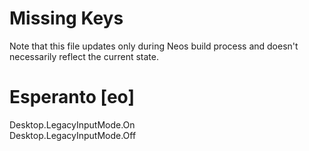 # Missing Keys
Note that this file updates only during Neos build process and doesn't necessarily reflect the current state.

# Esperanto [eo]
Desktop.LegacyInputMode.On  
Desktop.LegacyInputMode.Off  

